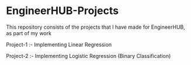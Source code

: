 # EngineerHUB-Projects
This repository consists of the projects that I have made for EngineerHUB, as part of my work

Project-1 :- Implementing Linear Regression

Project-2 :- Implementing Logistic Regression (Binary Classification)
